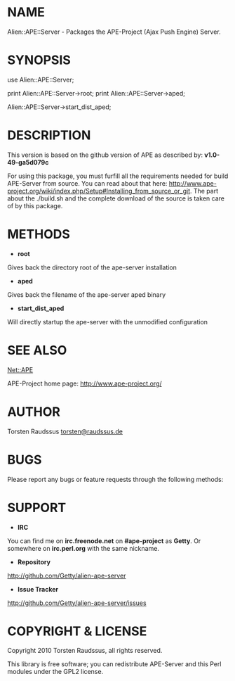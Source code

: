 # NAME

Alien::APE::Server - Packages the APE-Project (Ajax Push Engine) Server.

# SYNOPSIS

  use Alien::APE::Server;
	

  print Alien::APE::Server->root;
  print Alien::APE::Server->aped;
	

  Alien::APE::Server->start_dist_aped;
  

# DESCRIPTION

This version is based on the github version of APE as described by: __v1.0-49-ga5d079c__

For using this package, you must furfill all the requirements needed for build APE-Server
from source. You can read about that here: <http://www.ape-project.org/wiki/index.php/Setup#Installing_from_source_or_git>.
The part about the ./build.sh and the complete download of the source is taken care of by
this package.

# METHODS

- __root__

Gives back the directory root of the ape-server installation

- __aped__

Gives back the filename of the ape-server aped binary

- __start_dist_aped__

Will directly startup the ape-server with the unmodified configuration

# SEE ALSO

[Net::APE](http://search.cpan.org/perldoc?Net::APE)

APE-Project home page: <http://www.ape-project.org/>

# AUTHOR

Torsten Raudssus <torsten@raudssus.de>

# BUGS 

Please report any bugs or feature requests through the following methods:

# SUPPORT

- __IRC__

You can find me on __irc.freenode.net__ on __#ape-project__ as __Getty__. Or
somewhere on __irc.perl.org__ with the same nickname.

- __Repository__

<http://github.com/Getty/alien-ape-server>
 

- __Issue Tracker__

<http://github.com/Getty/alien-ape-server/issues>
  

# COPYRIGHT & LICENSE 

Copyright 2010 Torsten Raudssus, all rights reserved.

This library is free software; you can redistribute APE-Server and this Perl modules under the GPL2 license.